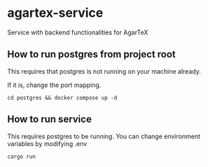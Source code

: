 # agartex-service

Service with backend functionalities for AgarTeX

## How to run postgres from project root
This requires that postgres is not running on your machine already.

If it is, change the port mapping.
```
cd postgres && docker compose up -d
```

## How to run service
This requires postgres to be running.
You can change environment variables by modifying .env

```
cargo run
```

